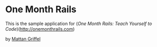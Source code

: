 # One Month Rails

This is the sample application for
(*One Month Rails: Teach Yourself to Code*)(http://onemonthrails.com)

by [Mattan Griffel](http://mattangriffel.com)